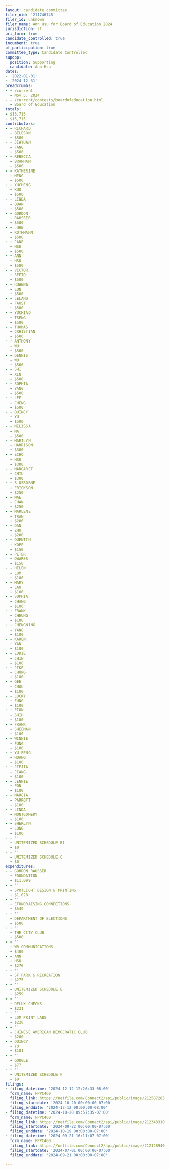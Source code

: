 ```yaml
---
layout: candidate_committee
filer_nid: '211746745'
filer_id: unknown
filer_name: Ann Hsu for Board of Education 2024
jurisdiction: sf
pri_form: true
candidate_controlled: true
incumbent: true
pf_participation: true
committee_type: Candidate Controlled
supopp:
  position: Supporting
  candidate: Ann Hsu
dates:
- '2022-01-01'
- '2024-12-31'
breadcrumbs:
- - /current
  - Nov 5, 2024
- - /current/contests/boardofeducation.html
  - Board of Education
totals:
- $15,715
- $15,715
contributors:
- - RICHARD
  - BELESON
  - $500
- - JIAYUAN
  - FANG
  - $500
- - REBECCA
  - BRANHAM
  - $500
- - KATHERINE
  - MENG
  - $500
- - YUCHENG
  - KUO
  - $500
- - LINDA
  - QUAN
  - $500
- - GORDON
  - RAUSSER
  - $500
- - JOHN
  - ROTHMANN
  - $500
- - JANE
  - HSU
  - $500
- - ANN
  - HSU
  - $500
- - VICTOR
  - SEETO
  - $500
- - ROANNA
  - LUN
  - $500
- - LELAND
  - FAUST
  - $500
- - YUCHIAO
  - TSENG
  - $500
- - THOMAS
  - CRHISTIAN
  - $500
- - ANTHONY
  - WU
  - $500
- - DENNIS
  - WU
  - $500
- - SHI
  - XIN
  - $500
- - SOPHIA
  - YANG
  - $500
- - LEE
  - CHENG
  - $500
- - QUINCY
  - YU
  - $500
- - MELISSA
  - MA
  - $500
- - MARILYN
  - HARRISON
  - $300
- - ECHO
  - HSU
  - $300
- - MARGARET
  - CHIU
  - $300
- - S OSBORNE
  - ERICKSON
  - $250
- - MAE
  - CHAN
  - $250
- - MARLENE
  - TRAN
  - $200
- - DAN
  - ZHU
  - $200
- - QUENTIN
  - KOPP
  - $150
- - PETER
  - DWARES
  - $150
- - HELEN
  - LUM
  - $100
- - MARY
  - LAU
  - $100
- - SOPHIA
  - CHANG
  - $100
- - FRANK
  - CHEUNG
  - $100
- - CHENGNING
  - YANG
  - $100
- - KAREN
  - YAN
  - $100
- - EDDIE
  - CHIN
  - $100
- - JIKE
  - CHONG
  - $100
- - GEE
  - CHOU
  - $100
- - LUCKY
  - FUNG
  - $100
- - FION
  - SHIH
  - $100
- - FRANK
  - SHEEMAN
  - $100
- - WINNIE
  - FUNG
  - $100
- - YU PENG
  - HUANG
  - $100
- - JIEJIA
  - JIANG
  - $100
- - JENNIE
  - PON
  - $100
- - MARCIA
  - PARROTT
  - $100
- - LINDA
  - MONTGOMERY
  - $100
- - SHERLYN
  - LONG
  - $100
- - ''
  - UNITEMIZED SCHEDULE B1
  - $0
- - ''
  - UNITEMIZED SCHEDULE C
  - $0
expenditures:
- - GORDON RAUSSER
  - FOUNDATION
  - $11,099
- - ''
  - SPOTLIGHT DESIGN & PRINTING
  - $1,028
- - ''
  - EFUNDRAISING CONNECTIONS
  - $549
- - ''
  - DEPARTMENT OF ELECTIONS
  - $500
- - ''
  - THE CITY CLUB
  - $500
- - ''
  - WR COMMUNICATIONS
  - $400
- - ANN
  - HSU
  - $276
- - ''
  - SF PARK & RECREATION
  - $275
- - ''
  - UNITEMIZED SCHEDULE E
  - $259
- - ''
  - DELUX CHECKS
  - $231
- - ''
  - LDM PRINT LABS
  - $220
- - ''
  - CHINESE AMERICAN DEMOCRATIC CLUB
  - $200
- - QUINCY
  - YU
  - $101
- - ''
  - GOOGLE
  - $77
- - ''
  - UNITEMIZED SCHEDULE F
  - $0
filings:
- filing_datetime: '2024-12-12 12:26:33-08:00'
  form_name: FPPC460
  filing_link: https://netfile.com/Connect2/api/public/image/212587285
  filing_startdate: '2024-10-20 00:00:00-07:00'
  filing_enddate: '2024-12-12 00:00:00-08:00'
- filing_datetime: '2024-10-20 09:57:35-07:00'
  form_name: FPPC460
  filing_link: https://netfile.com/Connect2/api/public/image/212343310
  filing_startdate: '2024-09-22 00:00:00-07:00'
  filing_enddate: '2024-10-19 00:00:00-07:00'
- filing_datetime: '2024-09-21 16:11:07-07:00'
  form_name: FPPC460
  filing_link: https://netfile.com/Connect2/api/public/image/212128940
  filing_startdate: '2024-07-01 00:00:00-07:00'
  filing_enddate: '2024-09-21 00:00:00-07:00'

---
```

